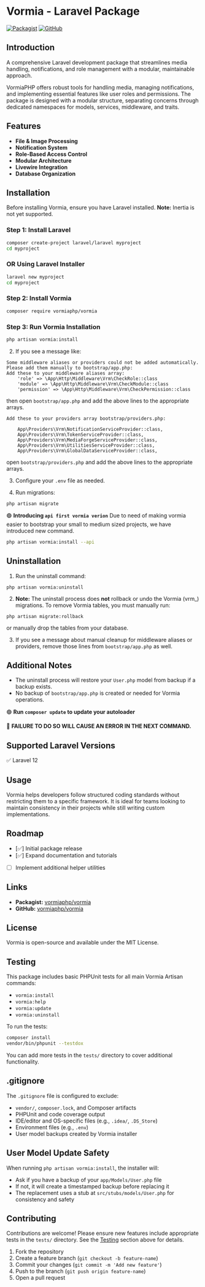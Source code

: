 # Vormia - Laravel Package

[![Packagist](https://img.shields.io/packagist/v/vormiaphp/vormia.svg)](https://packagist.org/packages/vormiaphp/vormia)
[![GitHub](https://img.shields.io/github/stars/vormiaphp/vormia.svg)](https://github.com/vormiaphp/vormia)

## Introduction

A comprehensive Laravel development package that streamlines media handling, notifications, and role management with a modular, maintainable approach.

VormiaPHP offers robust tools for handling media, managing notifications, and implementing essential features like user roles and permissions. The package is designed with a modular structure, separating concerns through dedicated namespaces for models, services, middleware, and traits.

## Features

- **File & Image Processing**
- **Notification System**
- **Role-Based Access Control**
- **Modular Architecture**
- **Livewire Integration**
- **Database Organization**

## Installation

Before installing Vormia, ensure you have Laravel installed. **Note:** Inertia is not yet supported.

### Step 1: Install Laravel

```sh
composer create-project laravel/laravel myproject
cd myproject
```

### OR Using Laravel Installer

```sh
laravel new myproject
cd myproject
```

### Step 2: Install Vormia

```sh
composer require vormiaphp/vormia
```

### Step 3: Run Vormia Installation

```sh
php artisan vormia:install
```

2. If you see a message like:

```
Some middleware aliases or providers could not be added automatically. Please add them manually to bootstrap/app.php:
Add these to your middleware aliases array:
    'role' => \App\Http\Middleware\Vrm\CheckRole::class
    'module' => \App\Http\Middleware\Vrm\CheckModule::class
    'permission' => \App\Http\Middleware\Vrm\CheckPermission::class
```

then open `bootstrap/app.php` and add the above lines to the appropriate arrays.

```
Add these to your providers array bootstrap/providers.php:

    App\Providers\Vrm\NotificationServiceProvider::class,
    App\Providers\Vrm\TokenServiceProvider::class,
    App\Providers\Vrm\MediaForgeServiceProvider::class,
    App\Providers\Vrm\UtilitiesServiceProvider::class,
    App\Providers\Vrm\GlobalDataServiceProvider::class,
```

open `bootstrap/providers.php` and add the above lines to the appropriate arrays.

3. Configure your `.env` file as needed.

4. Run migrations:

```
php artisan migrate
```

🟢 **Introducing `api first vormia verion`**
Due to need of making vormia easier to bootstrap your small to medium sized projects, we have introduced new command.

```sh
php artisan vormia:install --api
```

## Uninstallation

1. Run the uninstall command:

```
php artisan vormia:uninstall
```

2. **Note:** The uninstall process does **not** rollback or undo the Vormia (vrm\_) migrations. To remove Vormia tables, you must manually run:

```
php artisan migrate:rollback
```

or manually drop the tables from your database.

3. If you see a message about manual cleanup for middleware aliases or providers, remove those lines from `bootstrap/app.php` as well.

## Additional Notes

- The uninstall process will restore your `User.php` model from backup if a backup exists.
- No backup of `bootstrap/app.php` is created or needed for Vormia operations.

🟢 **Run `composer update` to update your autoloader**

🔴 **FAILURE TO DO SO WILL CAUSE AN ERROR IN THE NEXT COMMAND.**

## Supported Laravel Versions

✅ Laravel 12

## Usage

Vormia helps developers follow structured coding standards without restricting them to a specific framework. It is ideal for teams looking to maintain consistency in their projects while still writing custom implementations.

## Roadmap

- [✅] Initial package release
- [✅] Expand documentation and tutorials
- [ ] Implement additional helper utilities

## Links

- **Packagist:** [vormiaphp/vormia](https://packagist.org/packages/vormiaphp/vormia)
- **GitHub:** [vormiaphp/vormia](https://github.com/vormiaphp/vormia)

## License

Vormia is open-source and available under the MIT License.

## Testing

This package includes basic PHPUnit tests for all main Vormia Artisan commands:

- `vormia:install`
- `vormia:help`
- `vormia:update`
- `vormia:uninstall`

To run the tests:

```sh
composer install
vendor/bin/phpunit --testdox
```

You can add more tests in the `tests/` directory to cover additional functionality.

## .gitignore

The `.gitignore` file is configured to exclude:

- `vendor/`, `composer.lock`, and Composer artifacts
- PHPUnit and code coverage output
- IDE/editor and OS-specific files (e.g., `.idea/`, `.DS_Store`)
- Environment files (e.g., `.env`)
- User model backups created by Vormia installer

## User Model Update Safety

When running `php artisan vormia:install`, the installer will:

- Ask if you have a backup of your `app/Models/User.php` file
- If not, it will create a timestamped backup before replacing it
- The replacement uses a stub at `src/stubs/models/User.php` for consistency and safety

## Contributing

Contributions are welcome! Please ensure new features include appropriate tests in the `tests/` directory. See the [Testing](#testing) section above for details.

1. Fork the repository
2. Create a feature branch (`git checkout -b feature-name`)
3. Commit your changes (`git commit -m 'Add new feature'`)
4. Push to the branch (`git push origin feature-name`)
5. Open a pull request
